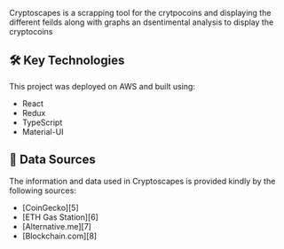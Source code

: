 



Cryptoscapes is a scrapping tool for the crytpocoins and displaying the different feilds along with graphs an dsentimental analysis to display the cryptocoins

## 🛠️  Key Technologies
This project was deployed on AWS and built using:

- React
- Redux
- TypeScript
- Material-UI

## 📝  Data Sources
The information and data used in Cryptoscapes is provided kindly by the following sources:

- [CoinGecko][5]
- [ETH Gas Station][6]
- [Alternative.me][7]
- [Blockchain.com][8]
